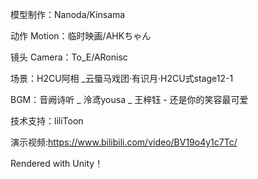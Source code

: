 模型制作：Nanoda/Kinsama

动作 Motion：临时映画/AHKちゃん

镜头 Camera：To_E/ARonisc

场景：H2CU阿相 _云蜃马戏团·有识月·H2CU式stage12-1

BGM：音阙诗听 _ 泠鸢yousa _ 王梓钰 - 还是你的笑容最可爱

技术支持：liliToon

演示视频:https://www.bilibili.com/video/BV19o4y1c7Tc/


Rendered with Unity！
